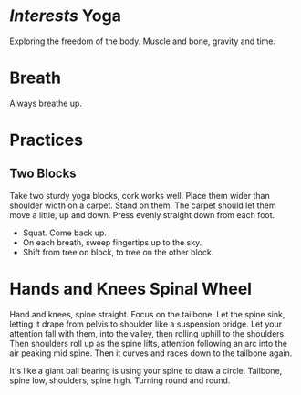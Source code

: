 # *Interests* Yoga

Exploring the freedom of the body. Muscle and bone, gravity and time.

# Breath
Always breathe up.

# Practices
## Two Blocks
Take two sturdy yoga blocks, cork works well. Place them wider than shoulder width on a carpet. Stand on them. The carpet should let them move a little, up and down. Press evenly straight down from each foot.
* Squat. Come back up.
* On each breath, sweep fingertips up to the sky.
* Shift from tree on block, to tree on the other block.

# Hands and Knees Spinal Wheel
Hand and knees, spine straight. Focus on the tailbone. Let the spine sink, letting it drape from pelvis to shoulder like a suspension bridge. Let your attention fall with them, into the valley, then rolling uphill to the shoulders. Then shoulders roll up as the spine lifts, attention following an arc into the air peaking mid spine. Then it curves and races down to the tailbone again.

It's like a giant ball bearing is using your spine to draw a circle. Tailbone, spine low, shoulders, spine high. Turning round and round.
